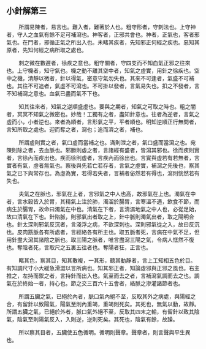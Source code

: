 ## 小針解第三

<p>&emsp;&emsp;
所謂易陳者，易言也。難入者，難著於人也。粗守形者，守刺法也。上守神者，守人之血氣有餘不足可補瀉也。神客者，正邪共會也。神者，正氣也，客者邪氣也。在門者，邪循正氣之所出入也。未睹其疾者，先知邪正何經之疾也。惡知其原者，先知何經之病所取之處也。
</p>
<p>&emsp;&emsp;
刺之微在數遲者，徐疾之意也。粗守關者，守四支而不知血氣正邪之往來也。上守機者，知守氣也。機之動不離其空中者，知氣之虛實，用針之徐疾也。空中之機，清靜以微者，針以得氣，密意守氣勿失也。其來不可逢者，氣盛不可補也。其往不可追者，氣虛不可瀉也。不可掛以發者，言氣易失也。扣之不發者，言不知補瀉之意也。血氣已盡而氣不下也。
</p>
<p>&emsp;&emsp;
知其往來者，知氣之逆順盛虛也。要與之期者，知氣之可取之時也。粗之闇者，冥冥不知氣之微密也。妙哉！工獨有之者，盡知針意也。往者為逆者，言氣之虛而小，小者逆也。來者為順者，言形氣之平，平者順也。明知逆順正行無問者，言知所取之處也。迎而奪之者，瀉也；追而濟之者，補也。
</p>
<p>&emsp;&emsp;
所謂虛則實之者，氣口虛而當補之也。滿則泄之者，氣口盛而當瀉之也。宛陳則除之者，去血脈也。邪勝則虛之者，言諸經有盛者，皆瀉其邪也。徐而疾則實者，言徐內而疾出也。疾而徐則虛者，言疾內而徐出也。言實與虛若有若無者，言實者有氣，虛者無氣也。察後與先若亡若存者，言氣之虛實，補瀉之先後也，察其氣之已下與常存也。為虛為實，若得若失者，言補者佖然若有得也，瀉則恍然若有失也。
</p>
<p>&emsp;&emsp;
夫氣之在脈也，邪氣在上者，言邪氣之中人也高，故邪氣在上也。濁氣在中者，言水穀皆入於胃，其精氣上注於肺，濁溜於腸胃，言寒溫不適，飲食不節，而病生於腸胃，故命曰濁氣在中也。清氣在下者，言清濕地氣之中人也，必從足始，故曰清氣在下也。針陷脈，則邪氣出者取之上，針中脈則濁氣出者，取之陽明合也。針太深則邪氣反沉者，言淺浮之病，不欲深刺也。深則邪氣從之入，故曰反沉也。皮肉筋脈各有所處者，言經絡各有所主也。取五脈者死，言病在中氣不足，但用針盡大瀉其諸陰之脈也。取三陽之脈者，唯言盡瀉三陽之氣，令病人恇然不復也。奪陰者死，言取尺之五裏五往者也。奪陽者狂，正言也。
</p>
<p>&emsp;&emsp;
睹其色，察其目，知其散複，一其形，聽其動靜者，言上工知相五色於目。有知調尺寸小大緩急滑澀以言所病也。知其邪正者，知論虛邪與正邪之風也。右主推之，左持而禦之者，言持針而出入也。氣至而去之者，言補瀉氣調而去之也。調氣在於終始一者，持心也。節之交三百六十五會者，絡脈之滲灌諸節者也。
</p>
<p>&emsp;&emsp;
所謂五臟之氣，已絕於內者，脈口氣內絕不至，反取其外之病處，與陽經之合，有留針以致陽氣，陽氣至則內重竭，重竭則死矣。其死也，無氣以動，故靜。所謂五臟之氣，已絕於外者，脈口氣外絕不至，反取其四末之輸，有留針以致其陰氣，陰氣至則陽氣反入，入則逆，逆則死矣。其死也，陰氣有餘，故躁。
</p>
<p>&emsp;&emsp;
所以察其目者，五臟使五色循明。循明則聲章。聲章者，則言聲與平生異也。
</p>